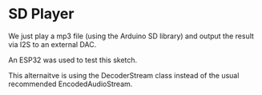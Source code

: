 # SD Player

We just play a mp3 file (using the Arduino SD library) and output the result via I2S to an external DAC. 

An ESP32 was used to test this sketch.

This alternaitve is using the DecoderStream class instead of the usual recommended EncodedAudioStream.
